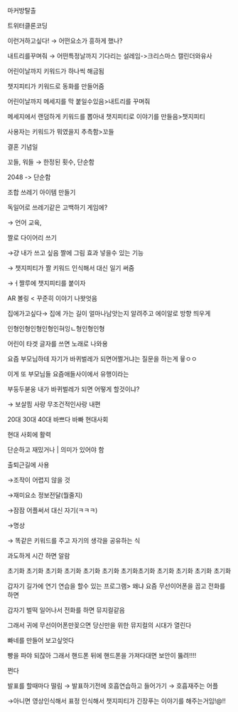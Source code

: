 마커방탈출

트위터클론코딩

이런거하고싶다! → 어떤요소가 흥하게 했나?

내트리를꾸며줘 → 어떤특정날까지 기다리는 설레임->크리스마스 캘린더와유사

어린이날까지 키워드가 하나씩 해금됨

챗지피티가 키워드로 동화를 만들어줌

어린이날까지 메세지를 막 붙일수있음>내트리를 꾸며줘

메세지에서 랜덤하게 키워드를 뽑아내 챗지피티로 이야기를 만들음>챗지피티

사용자는 키워드가 뭐였을지 추측함>꼬들

결혼 기념일

꼬들, 워들 → 한정된 횟수, 단순함

2048 -> 단순함

조합 쓰레기 아이템 만들기

독일어로 쓰레기같은 고백하기 게임에?

→ 언어 교육,

짤로 다이어리 쓰기

→걍 내가 쓰고 싶음 짤에 그림 효과 넣을수 있는 기능

→ 챗지피티가 짤 키워드 인식해서 대신 일기 써줌

→ㅓ짤루에 챗지피티를 붙이자

AR 볼링 < 꾸준히 이야기 나왓엇음

집에가고싶다→ 집에 가는 길이 얼마나남앗는지 알려주고 에이알로 방향 띄우게

인형인형인형인형인혀잉ㄴ형인형인형

어린이 타겟 글자를 쓰면 노래로 나와용

요즘 부모님하테 자기가 바퀴벌레가 되면어쩔거냐는 질문을 하는게 윻ㅇㅇ

이게 또 부모님들 요즘애들사이에서 유행이라는

부둥두붇웅 내가 바퀴벌레가 되면 어떻게 할것이냐?

→ 보살핌 사랑 무조건적인사랑 내편

20대 30대 40대 바쁘다 바빠 현대사회

현대 사회에 활력

단순하고 재밌거나 | 의미가 있어야 함

출퇴근길에 사용

→조작이 어렵지 않을 것

→재미요소 정보전달(뭘줄지)

→잠잠 어플써서 대신 자기(ㅋㅋㅋ)

→명상

→ 똑같은 키워드를 주고 자기의 생각을 공유하는 식

과도하게 시간 하면 알람

초기화 초기화 초기화 초기화 초기화 초기화 초기화초기화 초기화 초기화 초기화 초기화

갑자기 길가에 연기 연습을 할수 있는 프로그램> 왜냐 요즘 무선이어폰을 꼽고 전화를 하면

갑자기 벌떡 일어나서 전화를 하면 뮤지컬같음

그래서 귀에 무선이어폰만꽂으면 당신만을 위한 뮤지컬의 시대가 열린다

빠네를 만들어 보고싶엇다

빵을 파야 되잖아 그래서 핸드폰 뒤에 핸드폰을 가져다대면 보안이 뚫려!!!!

쩐다

발표를 할때마다 떨림 → 발표하기전에 호흡연습하고 들어가기 → 호흡재주는 어플

→아니면 영상인식해서 표정 인식해서 챗지피티가 긴장푸는 이야기를 해주는거임!@!!
